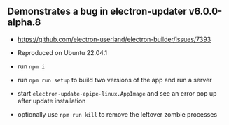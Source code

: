 ## Demonstrates a bug in electron-updater v6.0.0-alpha.8

* https://github.com/electron-userland/electron-builder/issues/7393
* Reproduced on Ubuntu 22.04.1

* run `npm i`
* run `npm run setup` to build two versions of the app and run a server
* start `electron-update-epipe-linux.AppImage` and see an error pop up after update installation
* optionally use `npm run kill` to remove the leftover zombie processes